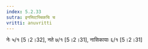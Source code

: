 ```yaml
---
index: 5.2.33
sutra: इनच्पिटच्चिकचि च
vritti: anuvritti
---
```


नेः ५/१ [5।2।32],  नते ७/१  [5।2।31], नासिकायाः ६/१ [5।2।31]